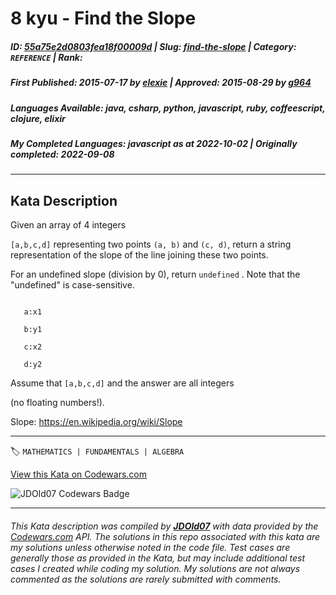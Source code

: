 # 8 kyu - Find the Slope

##### **ID**: [55a75e2d0803fea18f00009d](https://www.codewars.com/kata/55a75e2d0803fea18f00009d) | **Slug**: [find-the-slope](https://www.codewars.com/kata/55a75e2d0803fea18f00009d) | **Category**: `REFERENCE` | **Rank**: <span style="color:white">8 kyu</span>

##### **First Published**: 2015-07-17 ***by*** [elexie](https://www.codewars.com/users/elexie) | **Approved**: 2015-08-29 ***by*** [g964](https://www.codewars.com/users/g964)

##### **Languages Available**: java, csharp, python, javascript, ruby, coffeescript, clojure, elixir

##### **My Completed Languages**: javascript ***as at*** 2022-10-02 | **Originally completed**: 2022-09-08

---

## Kata Description


Given an array of 4 integers  

```[a,b,c,d]``` representing two points ```(a, b)``` and ```(c, d)```, return a string representation of the slope of the line joining these two points. 



For an undefined slope (division by 0), return  ```undefined```  . Note that the "undefined" is case-sensitive.

```

   a:x1

   b:y1

   c:x2

   d:y2

```

   

Assume that ```[a,b,c,d]``` and the answer are all integers 

(no floating numbers!).

Slope: <https://en.wikipedia.org/wiki/Slope>





---


🏷 `MATHEMATICS | FUNDAMENTALS | ALGEBRA`


[View this Kata on Codewars.com](https://www.codewars.com/kata/55a75e2d0803fea18f00009d)

![](https://www.codewars.com/users/jdold07/badges/large "JDOld07 Codewars Badge")

---

###### *This Kata description was compiled by [**JDOld07**](https://tpstech.dev) with data provided by the [Codewars.com](https://www.codewars.com) API.  The solutions in this repo associated with this kata are my solutions unless otherwise noted in the code file.  Test cases are generally those as provided in the Kata, but may include additional test cases I created while coding my solution.  My solutions are not always commented as the solutions are rarely submitted with comments.*

